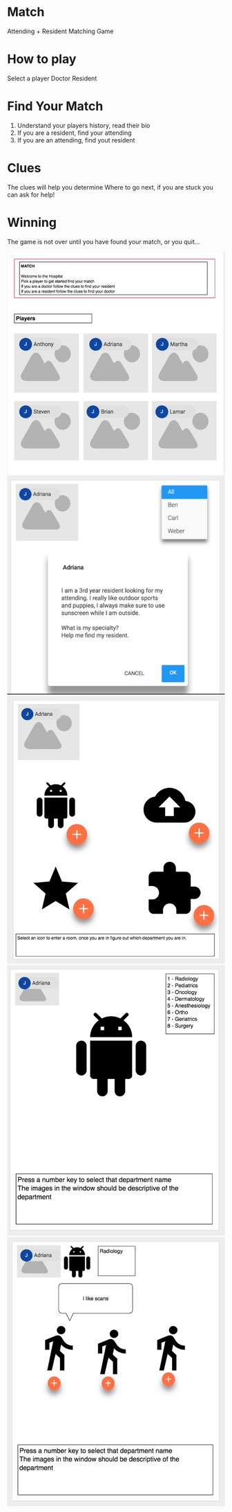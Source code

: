 # Match
Attending + Resident Matching Game

# How to play

Select a player
Doctor
Resident


# Find Your Match
1. Understand your players history, read their bio
2. If you are a resident, find your attending
3. If you are an attending, find yout resident

# Clues
The clues will help you determine Where to go next, if you are stuck you can ask for help!

# Winning
The game is not over until you have found your match, or you quit...

![alt tag](https://github.com/amblount/Match/blob/master/images/Home.jpg.png)
![alt tag](https://github.com/amblount/Match/blob/master/images/player_profile.png)
![alt tag](https://github.com/amblount/Match/blob/master/images/department_selector.png)
![alt tag](https://github.com/amblount/Match/blob/master/images/department_id.png)
![alt tag](https://github.com/amblount/Match/blob/master/images/match.png)
